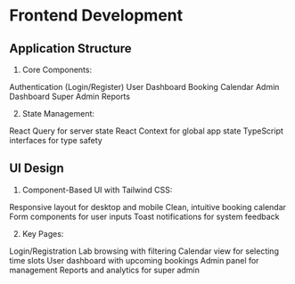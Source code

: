 # Frontend Development 

## Application Structure

1. Core Components:

Authentication (Login/Register)
User Dashboard
Booking Calendar
Admin Dashboard
Super Admin Reports

2. State Management:

React Query for server state
React Context for global app state
TypeScript interfaces for type safety

## UI Design

1. Component-Based UI with Tailwind CSS:

Responsive layout for desktop and mobile
Clean, intuitive booking calendar
Form components for user inputs
Toast notifications for system feedback

2. Key Pages:

Login/Registration
Lab browsing with filtering
Calendar view for selecting time slots
User dashboard with upcoming bookings
Admin panel for management
Reports and analytics for super admin